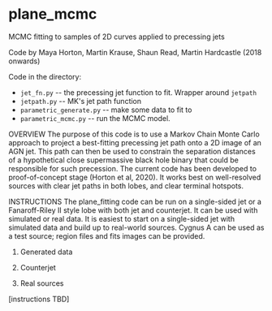 # plane_mcmc
MCMC fitting to samples of 2D curves applied to precessing jets

Code by Maya Horton, Martin Krause, Shaun Read, Martin Hardcastle (2018 onwards)

Code in the directory:

* `jet_fn.py` -- the precessing jet function to fit. Wrapper around `jetpath`
* `jetpath.py` -- MK's jet path function
* `parametric_generate.py` -- make some data to fit to
* `parametric_mcmc.py` -- run the MCMC model.

OVERVIEW
The purpose of this code is to use a Markov Chain Monte Carlo approach to project a best-fitting precessing jet path onto a 2D image of an AGN jet. This path can then be used to constrain the separation distances of a hypothetical close supermassive black hole binary that could be responsible for such precession. The current code has been developed to proof-of-concept stage (Horton et al, 2020). It works best on well-resolved sources with clear jet paths in both lobes, and clear terminal hotspots.   

INSTRUCTIONS
The plane_fitting code can be run on a single-sided jet or a Fanaroff-Riley II style lobe with both jet and counterjet. It can be used with simulated or real data. It is easiest to start on a single-sided jet with simulated data and build up to real-world sources. Cygnus A can be used as a test source; region files and fits images can be provided. 

1. Generated data


2. Counterjet


3. Real sources

[instructions TBD]

